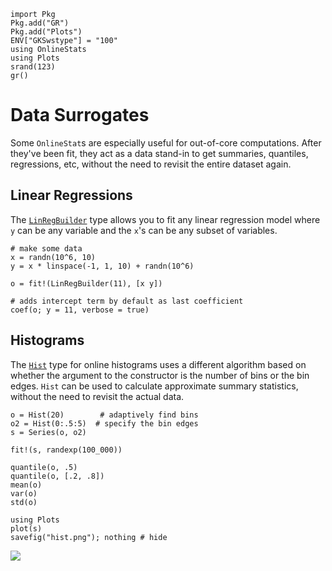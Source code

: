 ```@setup setup
import Pkg
Pkg.add("GR")
Pkg.add("Plots")
ENV["GKSwstype"] = "100"
using OnlineStats
using Plots
srand(123)
gr()
```

# Data Surrogates

Some `OnlineStat`s are especially useful for out-of-core computations.  After they've been fit, they act as a data stand-in to get summaries, quantiles, regressions, etc, without the need to revisit the entire dataset again.



## Linear Regressions

The [`LinRegBuilder`](@ref) type allows you to fit any linear regression model where `y`
can be any variable and the `x`'s can be any subset of variables.

```@example setup
# make some data
x = randn(10^6, 10)
y = x * linspace(-1, 1, 10) + randn(10^6)

o = fit!(LinRegBuilder(11), [x y])

# adds intercept term by default as last coefficient
coef(o; y = 11, verbose = true)
```

## Histograms

The [`Hist`](@ref) type for online histograms uses a different algorithm based on whether
the argument to the constructor is the number of bins or the bin edges.  `Hist` can be used 
to calculate approximate summary statistics, without the need to revisit the actual data.

```@example setup
o = Hist(20)        # adaptively find bins
o2 = Hist(0:.5:5)  # specify the bin edges
s = Series(o, o2)

fit!(s, randexp(100_000))

quantile(o, .5)
quantile(o, [.2, .8])
mean(o)
var(o)
std(o)

using Plots
plot(s)
savefig("hist.png"); nothing # hide
```

![](hist.png)

